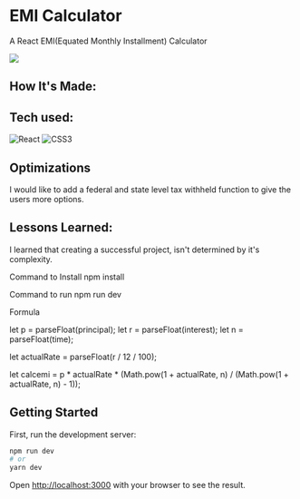 # EMI Calculator

A React EMI(Equated Monthly Installment) Calculator

<img src="https://media.giphy.com/media/grhPNUIutzociIAnM0/giphy.gif" />


## How It's Made:



## Tech used: 

![React](https://img.shields.io/badge/react-%2320232a.svg?style=for-the-badge&logo=react&logoColor=%2361DAFB)
![CSS3](https://img.shields.io/badge/css3-%231572B6.svg?style=for-the-badge&logo=css3&logoColor=white)

## Optimizations
I would like to add a federal and state level tax withheld function to give the users more options.

## Lessons Learned:

I learned that creating a successful project, isn't determined by it's complexity.

Command to Install npm install

Command to run npm run dev

Formula

  let p = parseFloat(principal);
  let r = parseFloat(interest);
  let n = parseFloat(time);

  let actualRate = parseFloat(r / 12 / 100);

  let calcemi =
    p *
    actualRate *
    (Math.pow(1 + actualRate, n) / (Math.pow(1 + actualRate, n) - 1));


## Getting Started

First, run the development server:

```bash
npm run dev
# or
yarn dev
```

Open [http://localhost:3000](http://localhost:3000) with your browser to see the result.



